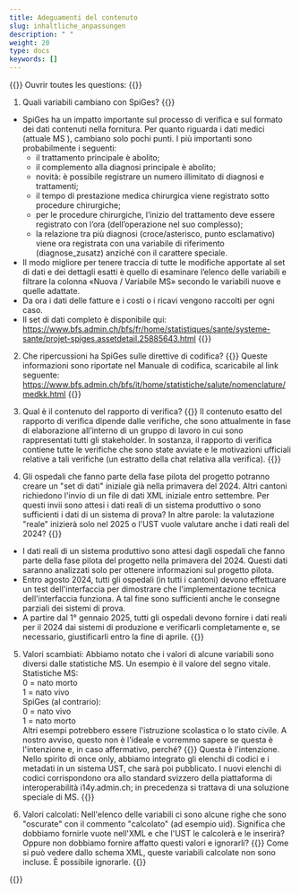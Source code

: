```yaml
---
title: Adeguamenti del contenuto
slug: inhaltliche_anpassungen
description: " "
weight: 20
type: docs
keywords: []
---
```


{{<faqBlock>}}
Ouvrir toutes les questions: {{<collapsibleGroupCommand groupId="contenu">}}

1. Quali variabili cambiano con SpiGes?
{{<collapsibleBlock groupId="contenu">}}
- SpiGes ha un impatto importante sul processo di verifica e sul formato dei dati contenuti nella fornitura. Per quanto riguarda i dati medici (attuale MS ), cambiano solo pochi punti. I più importanti sono probabilmente i seguenti:
    - il trattamento principale è abolito; 
	- il complemento alla diagnosi principale è abolito; 
	- novità: è possibile registrare un numero illimitato di diagnosi e trattamenti; 
	- il tempo di prestazione medica chirurgica viene registrato sotto procedure chirurgiche; 
	- per le procedure chirurgiche, l’inizio del trattamento deve essere registrato con l’ora (dell’operazione nel suo complesso); 
	- la relazione tra più diagnosi (croce/asterisco, punto esclamativo) viene ora registrata con una variabile di riferimento (diagnose_zusatz) anziché con il carattere speciale. 
- Il modo migliore per tenere traccia di tutte le modifiche apportate al set di dati e dei dettagli esatti è quello di esaminare l’elenco delle variabili e filtrare la colonna «Nuova / Variabile MS» secondo le variabili nuove e quelle adattate. 
- Da ora i dati delle fatture e i costi o i ricavi vengono raccolti per ogni caso. 
- Il set di dati completo è disponibile qui: <a href="https://www.bfs.admin.ch/bfs/fr/home/statistiques/sante/systeme-sante/projet-spiges.assetdetail.25885643.html"> https://www.bfs.admin.ch/bfs/fr/home/statistiques/sante/systeme-sante/projet-spiges.assetdetail.25885643.html </a>
{{</collapsibleBlock>}}

2. Che ripercussioni ha SpiGes sulle direttive di codifica?
{{<collapsibleBlock groupId="contenu">}}
Queste informazioni sono riportate nel Manuale di codifica, scaricabile al link seguente:  <a href="https://www.bfs.admin.ch/bfs/it/home/statistiche/salute/nomenclature/medkk.html"> https://www.bfs.admin.ch/bfs/it/home/statistiche/salute/nomenclature/medkk.html </a>
{{</collapsibleBlock>}}

3. Qual è il contenuto del rapporto di verifica?
{{<collapsibleBlock groupId="contenu">}}
Il contenuto esatto del rapporto di verifica dipende dalle verifiche, che sono attualmente in fase di elaborazione all’interno di un gruppo di lavoro in cui sono rappresentati tutti gli stakeholder. In sostanza, il rapporto di verifica contiene tutte le verifiche che sono state avviate e le motivazioni ufficiali relative a tali verifiche (un estratto della chat relativa alla verifica).
{{</collapsibleBlock>}}

4. Gli ospedali che fanno parte della fase pilota del progetto potranno creare un "set di dati" iniziale già nella primavera del 2024. Altri cantoni richiedono l'invio di un file di dati XML iniziale entro settembre. Per questi invii sono attesi i dati reali di un sistema produttivo o sono sufficienti i dati di un sistema di prova? In altre parole: la valutazione "reale" inizierà solo nel 2025 o l'UST vuole valutare anche i dati reali del 2024?
{{<collapsibleBlock groupId="contenu">}}
- I dati reali di un sistema produttivo sono attesi dagli ospedali che fanno parte della fase pilota del progetto nella primavera del 2024. Questi dati saranno analizzati solo per ottenere informazioni sul progetto pilota.   
- Entro agosto 2024, tutti gli ospedali (in tutti i cantoni) devono effettuare un test dell'interfaccia per dimostrare che l'implementazione tecnica dell'interfaccia funziona. A tal fine sono sufficienti anche le consegne parziali dei sistemi di prova. 
- A partire dal 1° gennaio 2025, tutti gli ospedali devono fornire i dati reali per il 2024 dai sistemi di produzione e verificarli completamente e, se necessario, giustificarli entro la fine di aprile. 
{{</collapsibleBlock>}}

5. Valori scambiati: Abbiamo notato che i valori di alcune variabili sono diversi dalle statistiche MS. Un esempio è il valore del segno vitale. 		
Statistiche MS:         
0 = nato morto          
1 = nato vivo           	
SpiGes (al contrario):            
0 = nato vivo               
1 = nato morto          
Altri esempi potrebbero essere l'istruzione scolastica o lo stato civile. A nostro avviso, questo non è l'ideale e vorremmo sapere se questa è l'intenzione e, in caso affermativo, perché? 
{{<collapsibleBlock groupId="contenu">}}
Questa è l'intenzione. Nello spirito di once only, abbiamo integrato gli elenchi di codici e i metadati in un sistema UST, che sarà poi pubblicato. I nuovi elenchi di codici corrispondono ora allo standard svizzero della piattaforma di interoperabilità i14y.admin.ch; in precedenza si trattava di una soluzione speciale di MS.
{{</collapsibleBlock>}}

6. Valori calcolati: Nell'elenco delle variabili ci sono alcune righe che sono "oscurate" con il commento "calcolato" (ad esempio uid). Significa che dobbiamo fornirle vuote nell'XML e che l'UST le calcolerà e le inserirà? Oppure non dobbiamo fornire affatto questi valori e ignorarli? 
{{<collapsibleBlock groupId="contenu">}}
Come si può vedere dallo schema XML, queste variabili calcolate non sono incluse. È possibile ignorarle.
{{</collapsibleBlock>}}

{{</faqBlock>}}